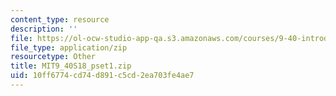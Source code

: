 ```yaml
---
content_type: resource
description: ''
file: https://ol-ocw-studio-app-qa.s3.amazonaws.com/courses/9-40-introduction-to-neural-computation-spring-2018/10ff6774cd74d891c5cd2ea703fe4ae7_MIT9_40S18_pset1.zip
file_type: application/zip
resourcetype: Other
title: MIT9_40S18_pset1.zip
uid: 10ff6774-cd74-d891-c5cd-2ea703fe4ae7
---
```

